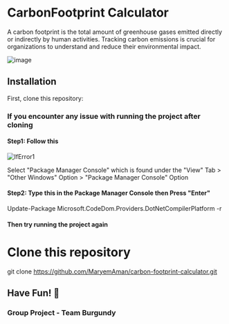 # CarbonFootprint Calculator

A carbon footprint is the total amount of greenhouse gases emitted directly or indirectly by human activities. Tracking carbon emissions is crucial for organizations to understand and reduce their environmental impact.


![image](https://github.com/MaryemAman/carbon-footprint-calculator/assets/98273874/0976f17c-6d96-4c58-8c35-460fb293c80d)


## Installation

First, clone this repository:

### If you encounter any issue with running the project after cloning

#### Step1: Follow this
![IfError1](https://github.com/MaryemAman/carbon-footprint-calculator/assets/98273874/b6046c87-25cf-48f4-a685-b51d4fbd7760)

Select "Package Manager Console" which is found under the "View" Tab > "Other Windows" Option > "Package Manager Console" Option

#### Step2: Type this in the Package Manager Console then Press "Enter"
Update-Package Microsoft.CodeDom.Providers.DotNetCompilerPlatform -r

#### Then try running the project again

# Clone this repository
git clone https://github.com/MaryemAman/carbon-footprint-calculator.git

## **Have Fun!  🎉**

### Group Project - Team Burgundy
